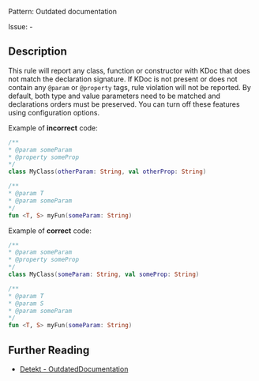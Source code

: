 Pattern: Outdated documentation

Issue: -

## Description

This rule will report any class, function or constructor with KDoc that does not match the declaration signature.
If KDoc is not present or does not contain any `@param` or `@property` tags, rule violation will not be reported.
By default, both type and value parameters need to be matched and declarations orders must be preserved. You can
turn off these features using configuration options.

Example of **incorrect** code:

```kotlin
/**
* @param someParam
* @property someProp
*/
class MyClass(otherParam: String, val otherProp: String)

/**
* @param T
* @param someParam
*/
fun <T, S> myFun(someParam: String)
```

Example of **correct** code:

```kotlin
/**
* @param someParam
* @property someProp
*/
class MyClass(someParam: String, val someProp: String)

/**
* @param T
* @param S
* @param someParam
*/
fun <T, S> myFun(someParam: String)
```

## Further Reading

* [Detekt - OutdatedDocumentation](https://detekt.dev/docs/rules/comments/#outdateddocumentation)